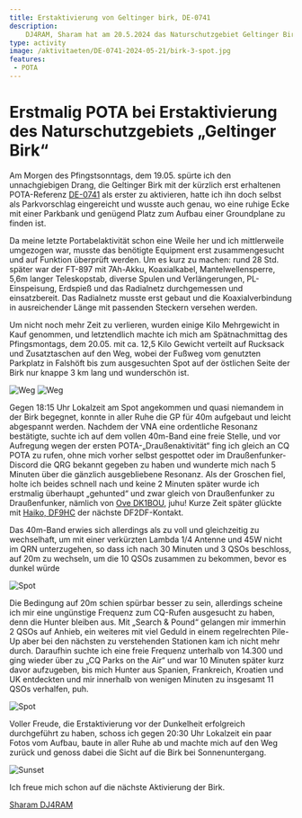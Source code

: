 ```yaml
---
title: Erstaktivierung von Geltinger birk, DE-0741
description:
    DJ4RAM, Sharam hat am 20.5.2024 das Naturschutzgebiet Geltinger Birk, DE-741 erstaktiviert.
type: activity
image: /aktivitaeten/DE-0741-2024-05-21/birk-3-spot.jpg
features:
 - POTA
---
```


# Erstmalig POTA bei Erstaktivierung des Naturschutzgebiets „Geltinger Birk“

Am Morgen des Pfingstsonntags, dem 19.05. spürte ich den unnachgiebigen Drang, die Geltinger Birk mit der kürzlich erst erhaltenen POTA-Referenz [DE-0741](https://pota.app/#/park/DE-0741) als erster zu aktivieren, hatte ich ihn doch selbst als Parkvorschlag eingereicht und wusste auch genau, wo eine ruhige Ecke mit einer Parkbank und genügend Platz zum Aufbau einer Groundplane zu finden ist.

Da meine letzte Portabelaktivität schon eine Weile her und ich mittlerweile umgezogen war, musste das benötigte Equipment erst zusammengesucht und auf Funktion überprüft werden. Um es kurz zu machen: rund 28 Std. später war der FT-897 mit 7Ah-Akku, Koaxialkabel, Mantelwellensperre, 5,6m langer Teleskopstab, diverse Spulen und Verlängerungen, PL-Einspeisung, Erdspieß und das Radialnetz durchgemessen und einsatzbereit. Das Radialnetz musste erst gebaut und die Koaxialverbindung in ausreichender Länge mit passenden Steckern versehen werden.

Um nicht noch mehr Zeit zu verlieren, wurden einige Kilo Mehrgewicht in Kauf genommen, und letztendlich machte ich mich am Spätnachmittag des Pfingsmontags, dem 20.05. mit ca. 12,5 Kilo Gewicht verteilt auf Rucksack und Zusatztaschen auf den Weg, wobei der Fußweg vom genutzten Parkplatz in Falshöft bis zum ausgesuchten Spot auf der östlichen Seite der Birk nur knappe 3 km lang und wunderschön ist.

![Weg](/aktivitaeten/DE-0741-2024-05-21/birk-0-weg.jpg)
![Weg](/aktivitaeten/DE-0741-2024-05-21/birk-1-weg.jpg)

Gegen 18:15 Uhr Lokalzeit am Spot angekommen und quasi niemandem in der Birk begegnet, konnte in aller Ruhe die GP für 40m aufgebaut und leicht abgespannt werden. Nachdem der VNA eine ordentliche Resonanz bestätigte, suchte ich auf dem vollen 40m-Band eine freie Stelle, und vor Aufregung wegen der ersten POTA-„Draußenaktivität“ fing ich gleich an CQ POTA zu rufen, ohne mich vorher selbst gespottet oder im Draußenfunker-Discord die QRG bekannt gegeben zu haben und wunderte mich nach 5 Minuten über die gänzlich ausgebliebene Resonanz. Als der Groschen fiel, holte ich beides schnell nach und keine 2 Minuten später wurde ich erstmalig überhaupt „gehunted“ und zwar gleich von Draußenfunker zu Draußenfunker, nämlich von [Ove DK1BOU](https://www.qrz.com/db/DK1BOU), juhu! Kurze Zeit später glückte mit [Haiko, DF9HC](https://www.qrz.com/db/DF9HC) der nächste DF2DF-Kontakt.

Das 40m-Band erwies sich allerdings als zu voll und gleichzeitig zu wechselhaft, um mit einer verkürzten Lambda 1/4 Antenne und 45W nicht im QRN unterzugehen, so dass ich nach 30 Minuten und 3 QSOs beschloss, auf 20m zu wechseln, um die 10 QSOs zusammen zu bekommen, bevor es dunkel würde

![Spot](/aktivitaeten/DE-0741-2024-05-21/birk-2-spot.jpg)

Die Bedingung auf 20m schien spürbar besser zu sein, allerdings scheine ich mir eine ungünstige Frequenz zum CQ-Rufen ausgesucht zu haben, denn die Hunter bleiben aus. Mit „Search & Pound“ gelangen mir immerhin 2 QSOs auf Anhieb, ein weiteres mit viel Geduld in einem regelrechten Pile-Up aber bei den nächsten zu verstehenden Stationen kam ich nicht mehr durch. Daraufhin suchte ich eine freie Frequenz unterhalb von 14.300 und ging wieder über zu „CQ Parks on the Air“ und war 10 Minuten später kurz davor aufzugeben, bis mich Hunter aus Spanien, Frankreich, Kroatien und UK entdeckten und mir innerhalb von wenigen Minuten zu insgesamt 11 QSOs verhalfen, puh.

![Spot](/aktivitaeten/DE-0741-2024-05-21/birk-3-spot.jpg)

Voller Freude, die Erstaktivierung vor der Dunkelheit erfolgreich durchgeführt zu haben, schoss ich gegen 20:30 Uhr Lokalzeit ein paar Fotos vom Aufbau, baute in aller Ruhe ab und machte mich auf den Weg zurück und genoss dabei die Sicht auf die Birk bei Sonnenuntergang.

![Sunset](/aktivitaeten/DE-0741-2024-05-21/birk-4-sunset.jpg)

Ich freue mich schon auf die nächste Aktivierung der Birk.

[Sharam DJ4RAM](https://www.qrz.com/db/DJ4RAM)
